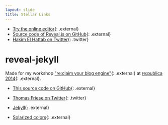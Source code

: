 ```yaml
---
layout: slide
title: Stellar Links
---
```


- [Try the online editor](http://slid.es){: .external}
- [Source code of Reveal.js on GitHub](https://github.com/hakimel/reveal.js){: .external}
- [Hakim El Hattab on Twitter](http://twitter.com/hakimel){: .twitter}

# reveal-jekyll

Made for my workshop ["re:claim your blog engine"](http://rp14.tasmo.de/#/){: .external} at [re:publica 2014](http://re-publica.de/session/einfach-bloggen-markdown-text-git-und-jekyll){: .external}.

- [This source code on GitHub](https://github.com/tasmo/reveal-jekyll){: .external}
- [Thomas Friese on Twitter](http://twitter.com/_tasmo){: .twitter}

- [Jekyll](http://jekyllrb.com/){: .external}

- [Solarized colors](http://ethanschoonover.com/solarized){: .external}
